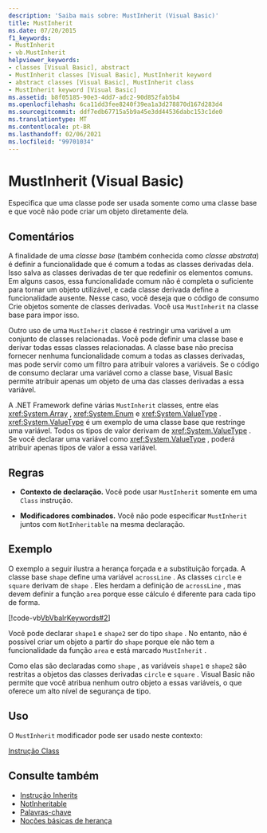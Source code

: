 ```yaml
---
description: 'Saiba mais sobre: MustInherit (Visual Basic)'
title: MustInherit
ms.date: 07/20/2015
f1_keywords:
- MustInherit
- vb.MustInherit
helpviewer_keywords:
- classes [Visual Basic], abstract
- MustInherit classes [Visual Basic], MustInherit keyword
- abstract classes [Visual Basic], MustInherit class
- MustInherit keyword [Visual Basic]
ms.assetid: b8f05185-90e3-4dd7-adc2-90d852fab5b4
ms.openlocfilehash: 6ca11dd3fee8240f39ea1a3d278870d167d283d4
ms.sourcegitcommit: ddf7edb67715a5b9a45e3dd44536dabc153c1de0
ms.translationtype: MT
ms.contentlocale: pt-BR
ms.lasthandoff: 02/06/2021
ms.locfileid: "99701034"
---
```

# <a name="mustinherit-visual-basic"></a>MustInherit (Visual Basic)

Especifica que uma classe pode ser usada somente como uma classe base e que você não pode criar um objeto diretamente dela.  
  
## <a name="remarks"></a>Comentários  

 A finalidade de uma *classe base* (também conhecida como *classe abstrata*) é definir a funcionalidade que é comum a todas as classes derivadas dela. Isso salva as classes derivadas de ter que redefinir os elementos comuns. Em alguns casos, essa funcionalidade comum não é completa o suficiente para tornar um objeto utilizável, e cada classe derivada define a funcionalidade ausente. Nesse caso, você deseja que o código de consumo Crie objetos somente de classes derivadas. Você usa `MustInherit` na classe base para impor isso.  
  
 Outro uso de uma `MustInherit` classe é restringir uma variável a um conjunto de classes relacionadas. Você pode definir uma classe base e derivar todas essas classes relacionadas. A classe base não precisa fornecer nenhuma funcionalidade comum a todas as classes derivadas, mas pode servir como um filtro para atribuir valores a variáveis. Se o código de consumo declarar uma variável como a classe base, Visual Basic permite atribuir apenas um objeto de uma das classes derivadas a essa variável.  
  
 A .NET Framework define várias `MustInherit` classes, entre elas <xref:System.Array> , <xref:System.Enum> e <xref:System.ValueType> . <xref:System.ValueType> é um exemplo de uma classe base que restringe uma variável. Todos os tipos de valor derivam de <xref:System.ValueType> . Se você declarar uma variável como <xref:System.ValueType> , poderá atribuir apenas tipos de valor a essa variável.  
  
## <a name="rules"></a>Regras  
  
- **Contexto de declaração.** Você pode usar `MustInherit` somente em uma `Class` instrução.  
  
- **Modificadores combinados.** Você não pode especificar `MustInherit` juntos com `NotInheritable` na mesma declaração.  
  
## <a name="example"></a>Exemplo  

 O exemplo a seguir ilustra a herança forçada e a substituição forçada. A classe base `shape` define uma variável `acrossLine` . As classes `circle` e `square` derivam de `shape` . Eles herdam a definição de `acrossLine` , mas devem definir a função `area` porque esse cálculo é diferente para cada tipo de forma.  
  
 [!code-vb[VbVbalrKeywords#2](~/samples/snippets/visualbasic/VS_Snippets_VBCSharp/VbVbalrKeywords/VB/Class1.vb#2)]  
  
 Você pode declarar `shape1` e `shape2` ser do tipo `shape` . No entanto, não é possível criar um objeto a partir do `shape` porque ele não tem a funcionalidade da função `area` e está marcado `MustInherit` .  
  
 Como elas são declaradas como `shape` , as variáveis `shape1` e `shape2` são restritas a objetos das classes derivadas `circle` e `square` . Visual Basic não permite que você atribua nenhum outro objeto a essas variáveis, o que oferece um alto nível de segurança de tipo.  
  
## <a name="usage"></a>Uso  

 O `MustInherit` modificador pode ser usado neste contexto:  
  
 [Instrução Class](../statements/class-statement.md)  
  
## <a name="see-also"></a>Consulte também

- [Instrução Inherits](../statements/inherits-statement.md)
- [NotInheritable](notinheritable.md)
- [Palavras-chave](../keywords/index.md)
- [Noções básicas de herança](../../programming-guide/language-features/objects-and-classes/inheritance-basics.md)
